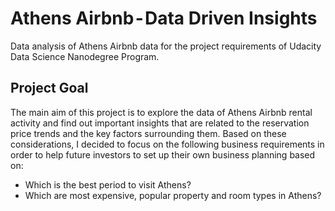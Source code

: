 # Athens Airbnb - Data Driven Insights
Data analysis of Athens Airbnb data for the project requirements of Udacity Data Science Nanodegree Program.

## Project Goal
The main aim of this project is to explore the data of Athens Airbnb rental activity and find out important insights that are related to the reservation price trends and the key factors surrounding them. Based on these considerations, I decided to focus on the following business requirements in order to help future investors to set up their own business planning based on:

* Which is the best period to visit Athens?
* Which are most expensive, popular property and room types in Athens?

